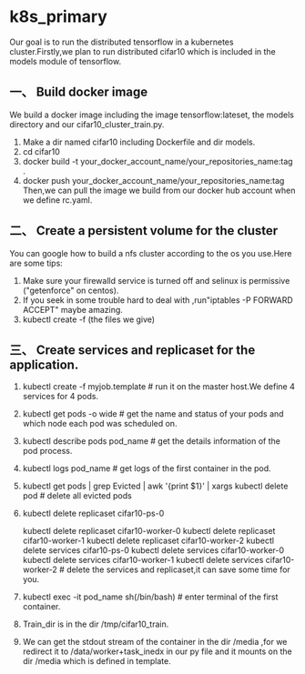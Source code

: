 # k8s_primary
Our goal is to run the distributed tensorflow in a kubernetes cluster.Firstly,we plan to run distributed cifar10 which is included in the models module of tensorflow.

## 一、 Build docker image
We build a docker image including the image tensorflow:lateset, the models directory and our cifar10_cluster_train.py.
1. Make a dir named cifar10 including Dockerfile and dir models. 
2. cd cifar10
3. docker build -t your_docker_account_name/your_repositories_name:tag  .
4. docker push your_docker_account_name/your_repositories_name:tag
Then,we can pull the image we build from our docker hub account when we define rc.yaml.

## 二、 Create a persistent volume for the cluster
You can google how to build a nfs cluster according to the os you use.Here are some tips:
1. Make sure your firewalld service is turned off and selinux is permissive ("getenforce" on centos).
2. If you seek in some trouble hard to deal with ,run"iptables -P FORWARD ACCEPT" maybe amazing.
3. kubectl create -f (the files we give)

## 三、 Create services and replicaset for the application.
1. kubectl create -f myjob.template      # run it on the master host.We define 4 services for 4 pods.
2. kubectl get pods -o wide     # get the name and status of your pods and which node each pod was scheduled on.
3. kubectl describe pods pod_name     # get the details information of the pod process.
4. kubectl logs pod_name    # get logs of the first container in the pod.
5. kubectl get pods | grep Evicted | awk '{print $1}' | xargs kubectl delete pod    # delete all evicted pods
6. kubectl delete replicaset cifar10-ps-0

   kubectl delete replicaset cifar10-worker-0
   kubectl delete replicaset cifar10-worker-1
   kubectl delete replicaset cifar10-worker-2
   kubectl delete services cifar10-ps-0
   kubectl delete services cifar10-worker-0
   kubectl delete services cifar10-worker-1
   kubectl delete services cifar10-worker-2     # delete the services and replicaset,it can save some time for you.
7. kubectl exec -it pod_name sh(/bin/bash)      # enter terminal of the first container.
8. Train_dir is in the dir /tmp/cifar10_train.
9. We can get the stdout stream of the container in the dir /media ,for we redirect it to /data/worker+task_inedx  in our py file and it mounts on the dir /media which is defined in template. 
